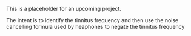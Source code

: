 This is a placeholder for an upcoming project.

The intent is to identify the tinnitus frequency and then use the noise cancelling formula used by heaphones to negate the tinnitus frequency 
